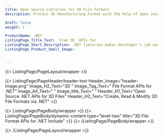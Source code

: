 ```yaml
---
title: Open Source Libraries for 3D File Formats
description: Process 3D Manufacturing Format with the help of open source APIs targeting multiple platforms

draft: false
weight: 1

ProductName: .NET
ListingPage_Title_Text:  Free 3D  APIs for
ListingPage_Short_Description: .NET libraries makes developer's job easy by providing functioanality for creating, editing, convert & manipulating 3D files.
ListingPage_Product_Small_Image: 


---
```


{{< ListingPage/PageLayout/wrapper >}}

{{< ListingPage/PageHeader/header-text
Header_Image="header-image.png"
Image_H2_Text="3D "
Image_Tag_Text=" File Format APIs for .NET"
Image_Alt_Text=" "
Image_title_Text=" "
Header_H1_Text="Open Source .NET APIs for 3D Files"
Header_H2_Text="Create, Read & Modify 3D File Formats via .NET" >}}

{{< ListingPage/PageBody/wrapper >}}
{{< ListingPage/PageBody/dynamic-content type="level-two" title="3D File Format APIs for .NET Include" >}}
{{< /ListingPage/PageBody/wrapper >}}

{{< /ListingPage/PageLayout/wrapper >}}